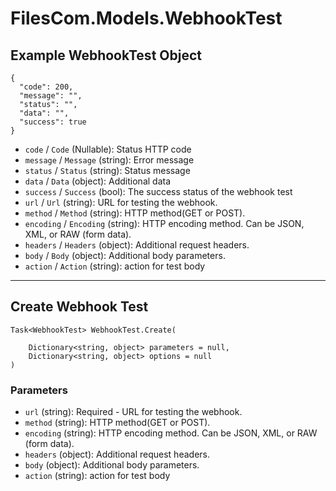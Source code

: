 # FilesCom.Models.WebhookTest

## Example WebhookTest Object

```
{
  "code": 200,
  "message": "",
  "status": "",
  "data": "",
  "success": true
}
```

* `code` / `Code`  (Nullable<Int64>): Status HTTP code
* `message` / `Message`  (string): Error message
* `status` / `Status`  (string): Status message
* `data` / `Data`  (object): Additional data
* `success` / `Success`  (bool): The success status of the webhook test
* `url` / `Url`  (string): URL for testing the webhook.
* `method` / `Method`  (string): HTTP method(GET or POST).
* `encoding` / `Encoding`  (string): HTTP encoding method.  Can be JSON, XML, or RAW (form data).
* `headers` / `Headers`  (object): Additional request headers.
* `body` / `Body`  (object): Additional body parameters.
* `action` / `Action`  (string): action for test body


---

## Create Webhook Test

```
Task<WebhookTest> WebhookTest.Create(
    
    Dictionary<string, object> parameters = null,
    Dictionary<string, object> options = null
)
```

### Parameters

* `url` (string): Required - URL for testing the webhook.
* `method` (string): HTTP method(GET or POST).
* `encoding` (string): HTTP encoding method.  Can be JSON, XML, or RAW (form data).
* `headers` (object): Additional request headers.
* `body` (object): Additional body parameters.
* `action` (string): action for test body
